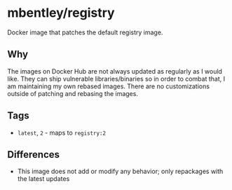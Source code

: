 # mbentley/registry

Docker image that patches the default registry image.

## Why

The images on Docker Hub are not always updated as regularly as I would like.  They can ship vulnerable libraries/binaries so in order to combat that, I am maintaining my own rebased images.  There are no customizations outside of patching and rebasing the images.

## Tags

* `latest`, `2` - maps to `registry:2`

## Differences

* This image does not add or modify any behavior; only repackages with the latest updates
